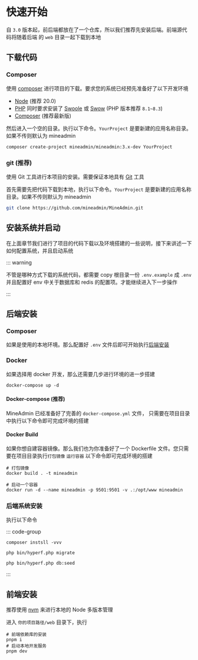 # 快速开始

自 `3.0` 版本起，前后端都放在了一个仓库，所以我们推荐先安装后端。前端源代码将随着后端
的 `web` 目录一起下载到本地

## 下载代码

### Composer

使用 [composer](https://getcomposer.org/doc/01-basic-usage.md#package-versions) 进行项目的下载。要求您的系统已经预先准备好了以下开发环境

* [Node](https://nodejs.org/) (推荐 20.0)
* [PHP](https://php.net) 同时要求安装了 [Swoole](https://swoole.com) 或 [Swow](https://github.com/swow/swow) (PHP 版本推荐 `8.1~8.3`)
* [Composer](https://getcomposer.org/doc/01-basic-usage.md#package-versions) (推荐最新版)

然后进入一个空的目录。执行以下命令。`YourProject` 是要新建的应用名称目录。如果不传则默认为 mineadmin

```shell
composer create-project mineadmin/mineadmin:3.x-dev YourProject
```

### git (推荐)

使用 Git 工具进行本项目的安装。需要保证本地具有 [Git](https://git-scm.com/) 工具

首先需要先把代码下载到本地，执行以下命令。`YourProject` 是要新建的应用名称目录。如果不传则默认为 mineadmin

```sh [下载代码]
git clone https://github.com/mineadmin/MineAdmin.git
```

## 安装系统并启动

在上面章节我们进行了项目的代码下载以及环境搭建的一些说明，接下来讲述一下如何配置系统，并且启动系统

::: warning

不管是哪种方式下载的系统代码，都需要 copy 根目录一份 `.env.example` 成 `.env`
并且配置好 env 中关于数据库和 redis 的配置项。才能继续进入下一步操作

:::

## 后端安装

### Composer

如果是使用的本地环境。那么配置好 `.env` 文件后即可开始执行[后端安装](#后端安装)

### Docker

如果选择用 docker 开发，那么还需要几步进行环境的进一步搭建

```shell
docker-compose up -d
```

#### Docker-compose (推荐)

MineAdmin 已经准备好了完善的 `docker-compose.yml` 文件，
只需要在项目目录中执行以下命令即可完成环境的搭建

#### Docker Build

如果你想自建容器镜像。那么我们也为你准备好了一个 Dockerfile 文件。您只需要在项目目录执行`打包镜像` `运行容器` 以下命令即可完成环境的搭建

```shell
# 打包镜像
docker build . -t mineadmin

# 启动一个容器
docker run -d --name mineadmin -p 9501:9501 -v .:/opt/www mineadmin 
```

### 后端系统安装

执行以下命令

::: code-group

```shell[重新安装 Vendor]
composer instsll -vvv
```

```shell [数据表迁移]
php bin/hyperf.php migrate
```

```shell [数据填充]
php bin/hyperf.php db:seed
```

:::


## 前端安装

推荐使用 [nvm](https://github.com/nvm-sh/nvm) 来进行本地的 Node 多版本管理

进入 `你的项目路径/web` 目录下，执行

```shell
# 前端依赖库的安装
pnpm i 
# 启动本地开发服务
pnpm dev
```